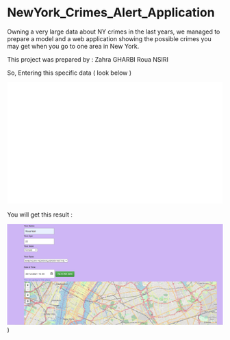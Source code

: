 # NewYork_Crimes_Alert_Application

Owning a very large data about NY crimes in the last years, we managed to prepare a model and a web application showing the possible crimes you may get when you go to one area in New York. 

This project was prepared by : 
Zahra GHARBI
Roua NSIRI


So, Entering this specific data ( look below ) 



![Screenshot](dashborad.png)




You will get this result : 

![Screenshot](User_Interface.png))
